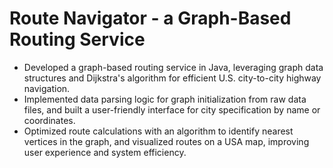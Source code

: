 # Route Navigator - a Graph-Based Routing Service

- Developed a graph-based routing service in Java, leveraging graph data structures and Dijkstra's algorithm for efficient U.S. city-to-city highway navigation.
- Implemented data parsing logic for graph initialization from raw data files, and built a user-friendly interface for city specification by name or coordinates.
- Optimized route calculations with an algorithm to identify nearest vertices in the graph, and visualized routes on a USA map, improving user experience and system efficiency.
